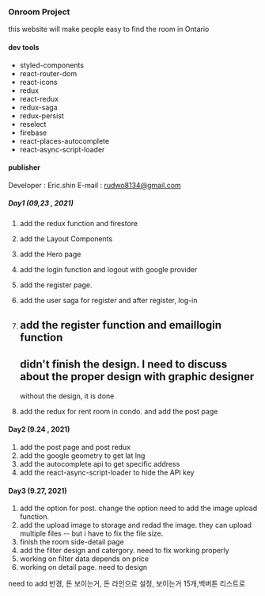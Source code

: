 ### Onroom Project

this website will make people easy to find the room in Ontario

#### dev tools
  - styled-components
  - react-router-dom
  - react-icons
  - redux
  - react-redux
  - redux-saga
  - redux-persist
  - reselect
  - firebase
  - react-places-autocomplete
  - react-async-script-loader


#### publisher

Developer : Eric.shin
E-mail : rudwo8134@gmail.com

##### Day1 (09,23 , 2021)
 1. add the redux function and firestore
 2. add the Layout Components
 3. add the Hero page
 4. add the login function and logout with google provider
 5. add the register page.
 6. add the user saga for register and after register, log-in
 7. add the register function and emaillogin function
    ----------------
    didn't finish the design. I need to discuss about the proper design with graphic designer
    -----------------
    without the design, it is done

  8. add the redux for rent room in condo. and add the post page

#### Day2 (9.24 , 2021)
  1. add the post page and post redux
  2. add the google geometry to get lat lng
  3. add the autocomplete api to get specific address 
  4. add the react-async-script-loader to hide the API key

#### Day3 (9.27, 2021)
  1. add the option for post. change the option
  need to add the image upload function.
  2. add the upload image to storage and redad the image. they can upload multiple files -- but i have to fix the file size.
  3. finish the room side-detail page
  4. add the filter design and catergory. need to fix working properly
  5. working on filter data depends on price
  6. working on detail page. need to design




need to add
반경, 돈 보이는거, 돈 라인으로 설정, 보이는거 15개,백버튼 리스트로 